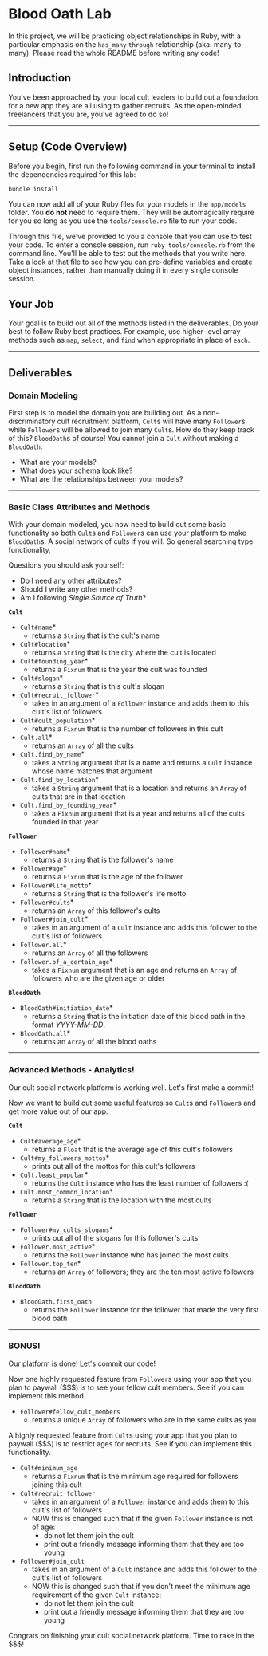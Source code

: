 Blood Oath Lab
==============

In this project, we will be practicing object relationships in Ruby, with a particular emphasis on the `has_many` `through` relationship (aka: many-to-many). Please read the whole README before writing any code!

## Introduction

You've been approached by your local cult leaders to build out a foundation for a new app they are all using to gather recruits. As the open-minded freelancers that you are, you've agreed to do so!

---

## Setup (Code Overview)

Before you begin, first run the following command in your terminal to install the dependencies required for this lab:

```sh
bundle install
```

You can now add all of your Ruby files for your models in the `app/models` folder. You **do not** need to require them. They will be automagically require for you so long as you use the `tools/console.rb` file to run your code.

Through this file, we've provided to you a console that you can use to test your code. To enter a console session, run `ruby tools/console.rb` from the command line. You'll be able to test out the methods that you write here. Take a look at that file to see how you can pre-define variables and create object instances, rather than manually doing it in every single console session.

## Your Job

Your goal is to build out all of the methods listed in the deliverables. Do your best to follow Ruby best practices. For example, use higher-level array methods such as `map`, `select`, and `find` when appropriate in place of `each`.

---

## Deliverables

### Domain Modeling

First step is to model the domain you are building out. As a non-discriminatory cult recruitment platform, `Cult`s will have many `Follower`s while `Follower`s will be allowed to join many `Cult`s. How do they keep track of this? `BloodOath`s of course! You cannot join a `Cult` without making a `BloodOath`.

* What are your models?
* What does your schema look like?
* What are the relationships between your models?

---

### Basic Class Attributes and Methods

With your domain modeled, you now need to build out some basic functionality so both `Cult`s and `Follower`s can use your platform to make `BloodOath`s. A social network of cults if you will. So general searching type functionality.

Questions you should ask yourself:

* Do I need any other attributes?
* Should I write any other methods?
* Am I following _Single Source of Truth_?

**`Cult`**

* `Cult#name`*
  * returns a `String` that is the cult's name
* `Cult#location`*
  * returns a `String` that is the city where the cult is located
* `Cult#founding_year`*
  * returns a `Fixnum` that is the year the cult was founded
* `Cult#slogan`*
  * returns a `String` that is this cult's slogan
* `Cult#recruit_follower`*
  * takes in an argument of a `Follower` instance and adds them to this cult's list of followers
* `Cult#cult_population`*
  * returns a `Fixnum` that is the number of followers in this cult
* `Cult.all`*
  * returns an `Array` of all the cults
* `Cult.find_by_name`*
  * takes a `String` argument that is a name and returns a `Cult` instance whose name matches that argument
* `Cult.find_by_location`*
  * takes a `String` argument that is a location and returns an `Array` of cults that are in that location
* `Cult.find_by_founding_year`*
  * takes a `Fixnum` argument that is a year and returns all of the cults founded in that year

**`Follower`**

* `Follower#name`*
  * returns a `String` that is the follower's name
* `Follower#age`*
  * returns a `Fixnum` that is the age of the follower
* `Follower#life_motto`*
  * returns a `String` that is the follower's life motto
* `Follower#cults`*
  * returns an `Array` of this follower's cults
* `Follower#join_cult`*
  * takes in an argument of a `Cult` instance and adds this follower to the cult's list of followers
* `Follower.all`*
  * returns an `Array` of all the followers
* `Follower.of_a_certain_age`*
  * takes a `Fixnum` argument that is an age and returns an `Array` of followers who are the given age or older

**`BloodOath`**

* `BloodOath#initiation_date`*
  * returns a `String` that is the initiation date of this blood oath in the format _YYYY-MM-DD_.
* `BloodOath.all`*
  * returns an `Array` of all the blood oaths

---

### Advanced Methods - Analytics!

Our cult social network platform is working well. Let's first make a commit!

Now we want to build out some useful features so `Cult`s and `Follower`s and get more value out of our app.

**`Cult`**

* `Cult#average_age`*
  * returns a `Float` that is the average age of this cult's followers
* `Cult#my_followers_mottos`*
  * prints out all of the mottos for this cult's followers
* `Cult.least_popular`*
  * returns the `Cult` instance who has the least number of followers :(
* `Cult.most_common_location`*
  * returns a `String` that is the location with the most cults

**`Follower`**

* `Follower#my_cults_slogans`*
  * prints out all of the slogans for this follower's cults
* `Follower.most_active`*
  * returns the `Follower` instance who has joined the most cults
* `Follower.top_ten`*
  * returns an `Array` of followers; they are the ten most active followers

**`BloodOath`**

* `BloodOath.first_oath`
  * returns the `Follower` instance for the follower that made the very first blood oath

---

### BONUS!

Our platform is done! Let's commit our code!

Now one highly requested feature from `Follower`s using your app that you plan to paywall ($$$) is to see your fellow cult members. See if you can implement this method.

* `Follower#fellow_cult_members`
  * returns a unique `Array` of followers who are in the same cults as you

A highly requested feature from `Cult`s using your app that you plan to paywall ($$$) is to restrict ages for recruits. See if you can implement this functionality.

* `Cult#minimum_age`
  * returns a `Fixnum` that is the minimum age required for followers joining this cult
* `Cult#recruit_follower`
  * takes in an argument of a `Follower` instance and adds them to this cult's list of followers
  * NOW this is changed such that if the given `Follower` instance is not of age:
    * do not let them join the cult
    * print out a friendly message informing them that they are too young
* `Follower#join_cult`
  * takes in an argument of a `Cult` instance and adds this follower to the cult's list of followers
  * NOW this is changed such that if you don't meet the minimum age requirement of the given `Cult` instance:
    * do not let them join the cult
    * print out a friendly message informing them that they are too young

Congrats on finishing your cult social network platform. Time to rake in the $$$!
